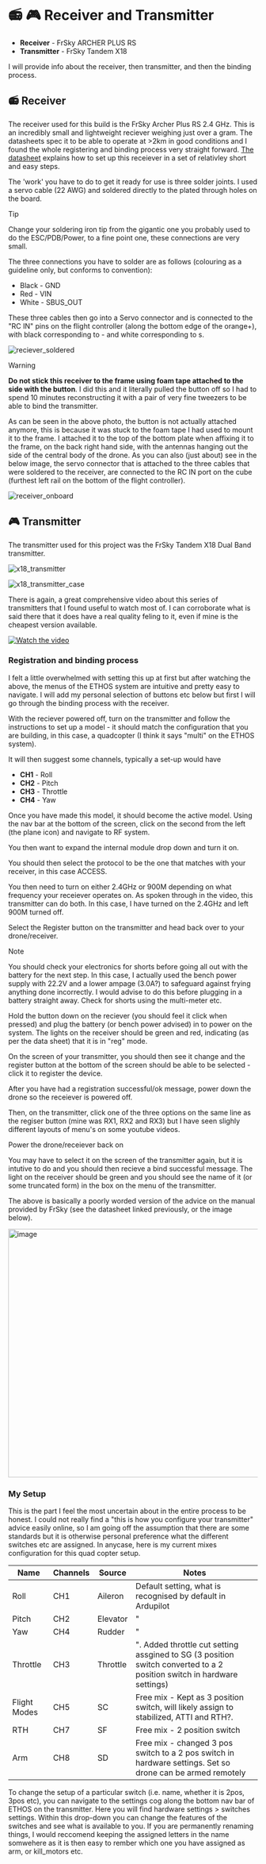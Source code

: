 # 📻 🎮  Receiver and Transmitter 

- **Receiver** - FrSky ARCHER PLUS RS
- **Transmitter** - FrSky Tandem X18

I will provide info about the receiver, then transmitter, and then the binding process.

## 📻 Receiver
The receiver used for this build is the FrSky Archer Plus RS 2.4 GHz. This is an incredibly small and lightweight reciever weighing just over a gram. The datasheets spec it to be able to operate at >2km in good conditions and I found the whole registering and binding process very straight forward. [The datasheet](https://www.frsky-rc.com/wp-content/uploads/Downloads/Amanual/ARCHER%20PLUS%20RS%20RS%20Mini%20Manual.pdf) explains how to set up this receiever in a set of relativley short and easy steps.

The 'work' you have to do to get it ready for use is three solder joints. I used a servo cable (22 AWG) and soldered directly to the plated through holes on the board.

> [!TIP]
> Change your soldering iron tip from the gigantic one you probably used to do the ESC/PDB/Power, to a fine point one, these connections are very small.

The three connections you have to solder are as follows (colouring as a guideline only, but conforms to convention):

- Black - GND
- Red - VIN
- White - SBUS_OUT

 These three cables then go into a Servo connector and is connected to the "RC IN" pins on the flight controller (along the bottom edge of the orange+), with black corresponding to - and white corresponding to s.

![reciever_soldered](https://github.com/user-attachments/assets/fd48d23a-7e68-48d3-b165-bca9f1a40a55)

> [!WARNING]
> **Do not stick this receiver to the frame using foam tape attached to the side with the button**. I did this and it literally pulled the button off so I had to spend 10 minutes reconstructing it with a pair of very fine tweezers to be able to bind the transmitter.

As can be seen in the above photo, the button is not actually attached anymore, this is because it was stuck to the foam tape I had used to mount it to the frame. I attached it to the top of the bottom plate when affixing it to the frame, on the back right hand side, with the antennas hanging out the side of the central body of the drone. As you can also (just about) see in the below image, the servo connector that is attached to the three cables that were soldered to the receiver, are connected to the RC IN port on the cube (furthest left rail on the bottom of the flight controller).

![receiver_onboard](https://github.com/user-attachments/assets/065384a2-1af9-4703-9a6b-8b6338f07f67)






## 🎮 Transmitter

The transmitter used for this project was the FrSky Tandem X18 Dual Band transmitter. 

![x18_transmitter](https://github.com/user-attachments/assets/04077540-5ebc-422b-8f45-79d357f510f8)

![x18_transmitter_case](https://github.com/user-attachments/assets/f2b5dc64-3e4e-4742-a701-c562b071ca1f)


There is again, a great comprehensive video about this series of transmitters that I found useful to watch most of. I can corroborate what is said there that it does have a real quality feling to it, even if mine is the cheapest version available.

[![Watch the video](https://img.youtube.com/vi/sJ-LwGSo7k8/0.jpg)](https://www.youtube.com/watch?v=sJ-LwGSo7k8)

### Registration and binding process
I felt a little overwhelmed with setting this up at first but after watching the above, the menus of the ETHOS system are intuitive and pretty easy to navigate. I will add my personal selection of buttons etc below but first I will go through the binding process with the receiver.

With the reciever powered off, turn on the transmitter and follow the instructions to set up a model - it should match the configuration that you are building, in this case, a quadcopter (I think it says "multi" on the ETHOS system).

It will then suggest some channels, typically a set-up would have

- **CH1** - Roll
- **CH2** - Pitch
- **CH3** - Throttle
- **CH4** - Yaw

Once you have made this model, it should become the active model. Using the nav bar at the bottom of the screen, click on the second from the left (the plane icon) and navigate to RF system.

You then want to expand the internal module drop down and turn it on.

You should then select the protocol to be the one that matches with your receiver, in this case ACCESS.

You then need to turn on either 2.4GHz or 900M depending on what frequency your receiever operates on. As spoken through in the video, this transmitter can do both. In this case, I have turned on the 2.4GHz and left 900M turned off.

Select the Register button on the transmitter and head back over to your drone/receiver.

> [!NOTE]
> You should check your electronics for shorts before going all out with the battery for the next step. In this case, I actually used the bench power supply with 22.2V and a lower ampage (3.0A?) to safeguard against frying anything done incorrectly. I would advise to do this before plugging in a battery straight away. Check for shorts using the multi-meter etc.

Hold the button down on the reciever (you should feel it click when pressed) and plug the battery (or bench power advised) in to power on the system. The lights on the receiver should be green and red, indicating (as per the data sheet) that it is in "reg" mode.

On the screen of your transmitter, you should then see it change and the register button at the bottom of the screen should be able to be selected - click it to register the device.

After you have had a registration successful/ok message, power down the drone so the receiever is powered off.

Then, on the transmitter, click one of the three options on the same line as the regiser button (mine was RX1, RX2 and RX3) but I have seen slighly different layouts of menu's on some youtube videos.

Power the drone/receiever back on

You may have to select it on the screen of the transmitter again, but it is intutive to do and you should then recieve a bind successful message. The light on the receiver should be green and you should see the name of it (or some truncated form) in the box on the menu of the transmitter.

The above is basically a poorly worded version of the advice on the manual provided by FrSky (see the datasheet linked previously, or the image below).

<img width="1171" height="501" alt="image" src="https://github.com/user-attachments/assets/edd27356-092a-4244-aea2-a7d27dd7c508" />

### My Setup

This is the part I feel the most uncertain about in the entire process to be honest. I could not really find a "this is how you configure your transmitter" advice easily online, so I am going off the assumption that there are some standards but it is otherwise personal preference what the different switches etc are assigned. In anycase, here is my current mixes configuration for this quad copter setup.

| Name | Channels | Source | Notes |
|------|----------|---------|-------|
|  Roll | CH1 | Aileron  | Default setting, what is recognised by default in Ardupilot |
| Pitch | CH2 | Elevator | " |
| Yaw | CH4 | Rudder | " |
| Throttle | CH3 | Throttle | ". Added throttle cut setting assgined to SG (3 position switch converted to a 2 position switch in hardware settings) |
| Flight Modes | CH5 | SC | Free mix - Kept as 3 position switch, will likely assign to stabilized, ATTI and RTH?. |
| RTH | CH7 | SF | Free mix - 2 position switch |
| Arm | CH8 | SD | Free mix - changed 3 pos switch to a 2 pos switch in hardware settings. Set so drone can be armed remotely |

To change the setup of a particular switch (i.e. name, whether it is 2pos, 3pos etc), you can navigate to the settings cog along the bottom nav bar of ETHOS on the transmitter. Here you will find hardware settings > switches settings. Within this drop-down you can change the features of the switches and see what is available to you. If you are permanently renaming things, I would reccomend keeping the assigned letters in the name somwehere as it is then easy to rember which one you have assigned as arm, or kill_motors etc.




